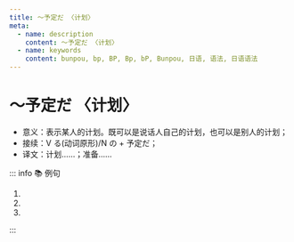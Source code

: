 ```yaml
---
title: ～予定だ 〈计划〉
meta:
  - name: description
    content: ～予定だ 〈计划〉
  - name: keywords
    content: bunpou, bp, BP, Bp, bP, Bunpou, 日语, 语法, 日语语法
---
```


# ～予定だ 〈计划〉

* 意义：表示某人的计划。既可以是说话人自己的计划，也可以是别人的计划；
* 接续：V る(动词原形)/N の + 予定だ；
* 译文：计划……；准备……

::: info :books: 例句

1. <grammer-content id='1-12-02-0' sentence="[私/わたくし]たち[日本語学科/にほんごがっか]も[忘年会/ぼうねんかい]を**[開く/ひらく][予定/よてい]です**。" trans="我们日语系也打算开忘年会。" />
2. <grammer-content id='1-12-02-1' sentence="[夏休み/なつやすみ]は[久し/ひさし]ぶりに[国/くに]に**[帰る/かえる][予定/よてい]です**。" trans="暑假打算回久违了的国家。" />
3. <grammer-content id='1-12-02-2' sentence="[日本語/にほんご][教室/きょうしつ]は[4月/しがつ]から**[開催/かいさい]の[予定/よてい]です**。" trans="日语教室计划从4月份开始举办。" />

:::
